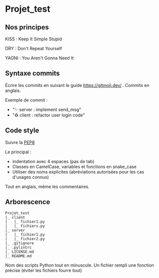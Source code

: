 # Projet_test

## Nos principes 

KISS : Keep It Simple Stupid

DRY : Don't Repeat Yourself

YAGNI : You Aren't Gonna Need It

## Syntaxe commits

Écrire les commits en suivant le guide https://gitmoji.dev/ .
Commits en anglais. 

Exemple de commit : 
 - ":sparkles: server : implement send_msg"
 - ":recycle: client : refactor user login code"

## Code style

Suivre la [PEP8](https://www.python.org/dev/peps/pep-0008/)

Le principal :
 - Indentation avec 4 espaces (pas de tab)
 - Classes en CamelCase, variables et fonctions en snake_case
 - Utiliser des noms explicites (abréviations autorisées pour les cas d'usages connus)

Tout en anglais, même les commentaires.

## Arborescence

```
Projet_test
|_ client
|   |_ fichier1.py
|   |_ fichiers.py
|_ server
|   |_ fichier1.py
|   |_ fichier2.py
|_ .gitignore
|_ .pylintrc
|_ LICENSE.md
|_ README.md
```

Nom des scripts Python tout en minuscule.
Un fichier rempli une fonction précise (éviter les fichiers fourre tout)
